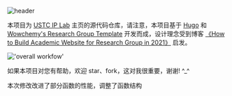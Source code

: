

![header](assets/media/logo.png)

本项目为 [USTC IP Lab](https://ustc-ip-lab.github.io/) 主页的源代码仓库，请注意，本项目基于 [Hugo](https://github.com/gohugoio/hugo) 和 [Wowchemy's Research Group Template](https://wowchemy.com/templates/) 开发而成，设计理念受到博客 [《How to Build Academic Website for Research Group in 2021》](https://jedyang.com/post/how-to-build-academic-research-group-website-in-2021/) 启发。


!['overall workfow'](./flow.png "overall workflow")

如果本项目对您有帮助，欢迎 star、fork，这对我很重要，谢谢! ^_^


本次修改改进了部分函数的性能，调整了函数结构

